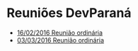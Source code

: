 # Reuniões DevParaná
- [16/02/2016 Reunião ordinária](atas/2016-02-16.md)
- [03/03/2016 Reunião ordinária](atas/2016-03-03.md)